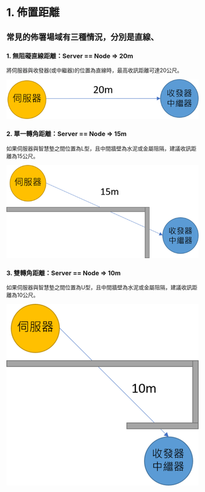 # 1. 佈置距離

## 常見的佈署場域有三種情況，分別是直線、

### 1. 無阻礙直線距離：Server == Node =&gt; 20m

將伺服器與收發器\(或中繼器\)的位置為直線時，最高收訊距離可達20公尺。

![](.gitbook/assets/zhi-xian-shou-xun%20%281%29.png)

### 2. 單一轉角距離：Server == Node =&gt; 15m

如果伺服器與智慧墊之間位置為L型，且中間牆壁為水泥或金屬阻隔，建議收訊距離為15公尺。

![](.gitbook/assets/l-shou-xun.png)

### 3. 雙轉角距離：Server == Node =&gt; 10m

如果伺服器與智慧墊之間位置為U型，且中間牆壁為水泥或金屬阻隔，建議收訊距離為10公尺。

![](.gitbook/assets/u-shou-xun.png)


